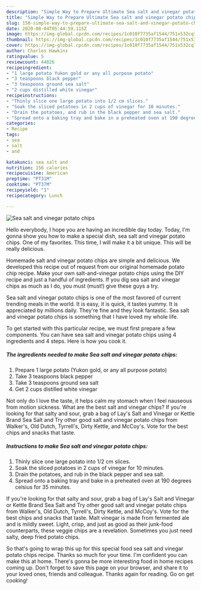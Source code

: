 ```yaml
---
description: "Simple Way to Prepare Ultimate Sea salt and vinegar potato chips"
title: "Simple Way to Prepare Ultimate Sea salt and vinegar potato chips"
slug: 150-simple-way-to-prepare-ultimate-sea-salt-and-vinegar-potato-chips
date: 2020-08-04T05:44:59.115Z
image: https://img-global.cpcdn.com/recipes/1c010f7735af1544/751x532cq70/sea-salt-and-vinegar-potato-chips-recipe-main-photo.jpg
thumbnail: https://img-global.cpcdn.com/recipes/1c010f7735af1544/751x532cq70/sea-salt-and-vinegar-potato-chips-recipe-main-photo.jpg
cover: https://img-global.cpcdn.com/recipes/1c010f7735af1544/751x532cq70/sea-salt-and-vinegar-potato-chips-recipe-main-photo.jpg
author: Charles Hawkins
ratingvalue: 5
reviewcount: 44826
recipeingredient:
- "1 large potato Yukon gold or any all purpose potato"
- "3 teaspoons black pepper"
- "3 teaspoons ground sea salt"
- "2 cups distilled white vinegar"
recipeinstructions:
- "Thinly slice one large potato into 1/2 cm slices."
- "Soak the sliced potatoes in 2 cups of vinegar for 10 minutes."
- "Drain the potatoes, and rub in the black pepper and sea salt."
- "Spread onto a baking tray and bake in a preheated oven at 190 degrees celsius for 35 minutes."
categories:
- Recipe
tags:
- sea
- salt
- and

katakunci: sea salt and 
nutrition: 156 calories
recipecuisine: American
preptime: "PT31M"
cooktime: "PT37M"
recipeyield: "1"
recipecategory: Lunch

---
```



![Sea salt and vinegar potato chips](https://img-global.cpcdn.com/recipes/1c010f7735af1544/751x532cq70/sea-salt-and-vinegar-potato-chips-recipe-main-photo.jpg)

Hello everybody, I hope you are having an incredible day today. Today, I'm gonna show you how to make a special dish, sea salt and vinegar potato chips. One of my favorites. This time, I will make it a bit unique. This will be really delicious.

Homemade salt and vinegar potato chips are simple and delicious. We developed this recipe out of request from our original homemade potato chip recipe. Make your own salt-and-vinegar potato chips using the DIY recipe and just a handful of ingredients. If you dig sea salt and vinegar chips as much as I do, you must (must!) give these guys a try.

Sea salt and vinegar potato chips is one of the most favored of current trending meals in the world. It is easy, it is quick, it tastes yummy. It is appreciated by millions daily. They're fine and they look fantastic. Sea salt and vinegar potato chips is something that I have loved my whole life.


To get started with this particular recipe, we must first prepare a few components. You can have sea salt and vinegar potato chips using 4 ingredients and 4 steps. Here is how you cook it.

<!--inarticleads1-->

##### The ingredients needed to make Sea salt and vinegar potato chips:

1. Prepare 1 large potato (Yukon gold, or any all purpose potato)
1. Take 3 teaspoons black pepper
1. Take 3 teaspoons ground sea salt
1. Get 2 cups distilled white vinegar


Not only do I love the taste, it helps calm my stomach when I feel nauseous from motion sickness. What are the best salt and vinegar chips? If you&#39;re looking for that salty and sour, grab a bag of Lay&#39;s Salt and Vinegar or Kettle Brand Sea Salt and Try other good salt and vinegar potato chips from Walker&#39;s, Old Dutch, Tyrrell&#39;s, Dirty Kettle, and McCoy&#39;s. Vote for the best chips and snacks that taste. 

<!--inarticleads2-->

##### Instructions to make Sea salt and vinegar potato chips:

1. Thinly slice one large potato into 1/2 cm slices.
1. Soak the sliced potatoes in 2 cups of vinegar for 10 minutes.
1. Drain the potatoes, and rub in the black pepper and sea salt.
1. Spread onto a baking tray and bake in a preheated oven at 190 degrees celsius for 35 minutes.


If you&#39;re looking for that salty and sour, grab a bag of Lay&#39;s Salt and Vinegar or Kettle Brand Sea Salt and Try other good salt and vinegar potato chips from Walker&#39;s, Old Dutch, Tyrrell&#39;s, Dirty Kettle, and McCoy&#39;s. Vote for the best chips and snacks that taste. Malt vinegar is made from fermented ale and is mildly sweet. Light, crisp, and just as good as their junk-food counterparts, these veggie chips are a revelation. Sometimes you just need salty, deep fried potato chips. 

So that's going to wrap this up for this special food sea salt and vinegar potato chips recipe. Thanks so much for your time. I'm confident you can make this at home. There's gonna be more interesting food in home recipes coming up. Don't forget to save this page on your browser, and share it to your loved ones, friends and colleague. Thanks again for reading. Go on get cooking!
